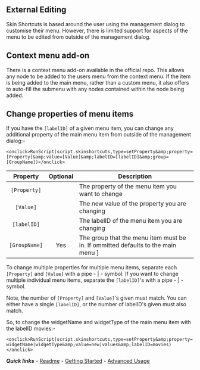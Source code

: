 ## External Editing

Skin Shortcuts is based around the user using the management dialog to customise their menu. However, there is limited support for aspects of the menu to be edited from outside of the management dialog.

## Context menu add-on

There is a context menu add-on available in the official repo. This allows any node to be added to the users menu from the context menu. If the item is being added to the main menu, rather than a custom menu, it also offers to auto-fill the submenu with any nodes contained within the node being added.

## Change properties of menu items

If you have the `[labelID]` of a given menu item, you can change any additional property of the main menu item from outside of the management dialog:-

`<onclick>RunScript(script.skinshortcuts,type=setProperty&amp;property=[Property]&amp;value=[Value]&amp;labelID=[labelID]&amp;group=[GroupName])</onclick>`

| Property | Optional | Description |
| :------: | :------: | ----------- |
| `[Property]` |  | The property of the menu item you want to change |
| `[Value]` |  | The new value of the property you are changing |
| `[labelID]` |  | The labelID of the menu item you are changing |
| `[GroupName]` | Yes | The group that the menu item must be in. If ommitted defaults to the main menu ]

To change multiple properties for multiple menu items, separate each `[Property]` and `[Value]` with a pipe - | - symbol. If you want to change multiple individual menu items, separate the `[labelID]`'s with a pipe - | - symbol.

Note, the number of `[Property]` and `[Value]`'s given must match. You can either have a single `[labelID]`, or the number of labelID's given must also match.

So, to change the widgetName and widgetType of the main menu item with the labelID movies:-

`<onclick>RunScript(script.skinshortcuts,type=setProperty&amp;property=widgetName|widgetType&amp;value=new|values&amp;labelID=movies)</onclick>`

***Quick links*** - [Readme](../../../README.md) - [Getting Started](../started/Getting%20Started.md) - [Advanced Usage](./Advanced%20Usage.md)
